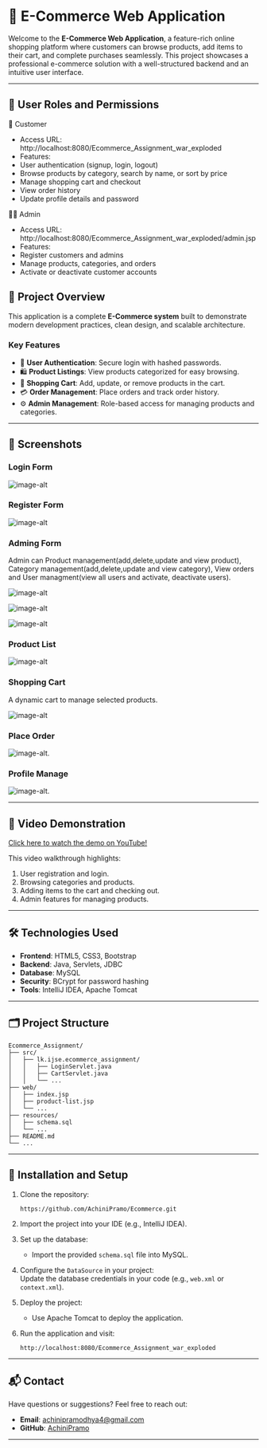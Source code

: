 # 🌟 E-Commerce Web Application

Welcome to the **E-Commerce Web Application**, a feature-rich online shopping platform where customers can browse products, add items to their cart, and complete purchases seamlessly. This project showcases a professional e-commerce solution with a well-structured backend and an intuitive user interface.

---
## 🔑 User Roles and Permissions

👤 Customer
- Access URL:  http://localhost:8080/Ecommerce_Assignment_war_exploded
- Features:
- User authentication (signup, login, logout)
- Browse products by category, search by name, or sort by price
- Manage shopping cart and checkout
- View order history
- Update profile details and password

👨‍💼 Admin
- Access URL: http://localhost:8080/Ecommerce_Assignment_war_exploded/admin.jsp
- Features:
- Register customers and admins
- Manage products, categories, and orders
- Activate or deactivate customer accounts

## 🚀 Project Overview  

This application is a complete **E-Commerce system** built to demonstrate modern development practices, clean design, and scalable architecture.  

### **Key Features**  
- 👤 **User Authentication**: Secure login with hashed passwords.  
- 🛍️ **Product Listings**: View products categorized for easy browsing.  
- 🛒 **Shopping Cart**: Add, update, or remove products in the cart.  
- 💳 **Order Management**: Place orders and track order history.  
- ⚙️ **Admin Management**: Role-based access for managing products and categories.  

---

## 📸 Screenshots  

### **Login Form**  
![image-alt](https://github.com/AchiniPramo/Ecommerce/blob/e3fc43e883efa6522a30bbd1b0beaa8d48d49583/Login1.PNG)

### **Register Form**   
![image-alt](https://github.com/AchiniPramo/Ecommerce/blob/2d6789206c7ae5ef8f5ee76596f9292ad0f158a5/Register1.PNG)  

### **Adming Form**   
Admin can Product management(add,delete,update and view product), Category management(add,delete,update and view category), View orders and User managment(view all users and activate, deactivate users).

![image-alt](https://github.com/AchiniPramo/Ecommerce/blob/a90ed5adc1d57e554dac2c227a9ac366d41ebfd4/Admin.PNG)

![image-alt](https://github.com/AchiniPramo/Ecommerce/blob/ecd604d971a94e7d51a4ff6c6fa6393855fecfc4/UserManagement1.PNG)

![image-alt](https://github.com/AchiniPramo/Ecommerce/blob/ecd604d971a94e7d51a4ff6c6fa6393855fecfc4/CategoryManagement.PNG)

### **Product List**  
![image-alt](https://github.com/AchiniPramo/Ecommerce/blob/3938652787df974c5e6713632a188b4bb43d8ede/Products.PNG)

### **Shopping Cart**  
 A dynamic cart to manage selected products.

![image-alt](https://github.com/AchiniPramo/Ecommerce/blob/b8137a8095c888b4723fe478e571c5dea16abd49/Cart.PNG)  

### **Place Order**  
![image-alt](https://github.com/AchiniPramo/Ecommerce/blob/6cfe2262ec1ca02d38d35950f5fed59e63149ce5/OrderPlacement.PNG).

### **Profile Manage** 
![image-alt](https://github.com/AchiniPramo/Ecommerce/blob/0e60277b1a5105af50ae8a17f53940cce9b30a2a/ProfileManage.PNG).

---

## 🎥 Video Demonstration  

[Click here to watch the demo on YouTube!](#)  

This video walkthrough highlights:  
1. User registration and login.  
2. Browsing categories and products.  
3. Adding items to the cart and checking out.  
4. Admin features for managing products.  

---

## 🛠️ Technologies Used  

- **Frontend**: HTML5, CSS3, Bootstrap  
- **Backend**: Java, Servlets, JDBC  
- **Database**: MySQL  
- **Security**: BCrypt for password hashing  
- **Tools**: IntelliJ IDEA, Apache Tomcat  

---

## 🗂️ Project Structure  

```
Ecommerce_Assignment/
├── src/
│   ├── lk.ijse.ecommerce_assignment/
│   │   ├── LoginServlet.java
│   │   ├── CartServlet.java
│   │   └── ...
├── web/
│   ├── index.jsp
│   ├── product-list.jsp
│   └── ...
├── resources/
│   ├── schema.sql
│   └── ...
├── README.md
└── ...
```

---

## 📝 Installation and Setup  

1. Clone the repository:  
   ```bash
   https://github.com/AchiniPramo/Ecommerce.git
   ```

2. Import the project into your IDE (e.g., IntelliJ IDEA).  

3. Set up the database:  
   - Import the provided `schema.sql` file into MySQL.  

4. Configure the `DataSource` in your project:  
   Update the database credentials in your code (e.g., `web.xml` or `context.xml`).  

5. Deploy the project:  
   - Use Apache Tomcat to deploy the application.  

6. Run the application and visit:  
   ```
   http://localhost:8080/Ecommerce_Assignment_war_exploded
   ```
---

## 📬 Contact  

Have questions or suggestions? Feel free to reach out:  
- **Email**: achinipramodhya4@gmail.com  
- **GitHub**: [AchiniPramo](https://github.com/AchiniPramo)  

---
